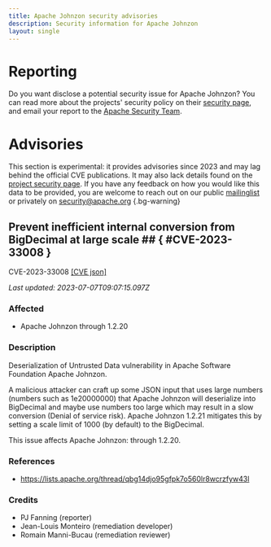 ```yaml
---
title: Apache Johnzon security advisories
description: Security information for Apache Johnzon
layout: single
---
```


# Reporting

Do you want disclose a potential security issue for Apache Johnzon? You can read more about the projects' security policy on their [security page](https://johnzon.apache.org/security.html), and email your report to the [Apache Security Team](mailto:security@apache.org).

# Advisories

This section is experimental: it provides advisories since 2023 and may lag behind the official CVE publications. It may also lack details found on the [project security page](https://johnzon.apache.org/security.html). If you have any feedback on how you would like this data to be provided, you are welcome to reach out on our public [mailinglist](/mailinglist) or privately on [security@apache.org](mailto:security@apache.org)
{.bg-warning}

## Prevent inefficient internal conversion from BigDecimal at large scale ## { #CVE-2023-33008 }

CVE-2023-33008 [\[CVE json\]](./CVE-2023-33008.cve.json)

_Last updated: 2023-07-07T09:07:15.097Z_

### Affected

* Apache Johnzon through 1.2.20


### Description

<div>Deserialization of Untrusted Data vulnerability in Apache Software Foundation Apache Johnzon.<br></div><p>A malicious attacker can craft up some JSON input that uses large numbers (numbers such as&nbsp;1e20000000) that Apache Johnzon will deserialize into BigDecimal and maybe use numbers too large which may result in a slow conversion (Denial of service risk). Apache Johnzon 1.2.21 mitigates this by setting a scale limit of 1000 (by default) to the BigDecimal. <br></p><p>This issue affects Apache Johnzon: through 1.2.20.</p>

### References
* https://lists.apache.org/thread/qbg14djo95gfpk7o560lr8wcrzfyw43l


### Credits
* PJ Fanning (reporter)
* Jean-Louis Monteiro (remediation developer)
* Romain Manni-Bucau (remediation reviewer)
